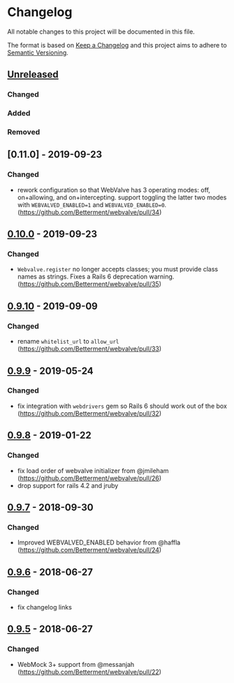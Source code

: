 # Changelog
All notable changes to this project will be documented in this file.

The format is based on [Keep a Changelog](http://keepachangelog.com/en/1.0.0/)
and this project aims to adhere to [Semantic Versioning](http://semver.org/spec/v2.0.0.html).

## [Unreleased]
### Changed
### Added
### Removed

## [0.11.0] - 2019-09-23
### Changed
- rework configuration so that WebValve has 3 operating modes: off,
    on+allowing, and on+intercepting. support toggling the latter two
    modes with `WEBVALVED_ENABLED=1` and `WEBVALVED_ENABLED=0`. (https://github.com/Betterment/webvalve/pull/34)

## [0.10.0] - 2019-09-23
### Changed
- `Webvalve.register` no longer accepts classes; you must provide class names as strings. Fixes a Rails 6 deprecation warning. (https://github.com/Betterment/webvalve/pull/35)

## [0.9.10] - 2019-09-09
### Changed
- rename `whitelist_url` to `allow_url` (https://github.com/Betterment/webvalve/pull/33)

## [0.9.9] - 2019-05-24
### Changed
- fix integration with `webdrivers` gem so Rails 6 should work out of the box (https://github.com/Betterment/webvalve/pull/32)

## [0.9.8] - 2019-01-22
### Changed
- fix load order of webvalve initializer from @jmileham (https://github.com/Betterment/webvalve/pull/26)
- drop support for rails 4.2 and jruby

## [0.9.7] - 2018-09-30
### Changed
- Improved WEBVALVED_ENABLED behavior from @haffla (https://github.com/Betterment/webvalve/pull/24)

## [0.9.6] - 2018-06-27
### Changed
- fix changelog links

## [0.9.5] - 2018-06-27
### Changed
- WebMock 3+ support from @messanjah (https://github.com/Betterment/webvalve/pull/22)

[Unreleased]: https://github.com/Betterment/webvalve/compare/v0.10.0...HEAD
[0.10.0]: https://github.com/Betterment/webvalve/compare/v0.9.10...v0.10.0
[0.9.10]: https://github.com/Betterment/webvalve/compare/v0.9.9...v0.9.10
[0.9.9]: https://github.com/Betterment/webvalve/compare/v0.9.8...v0.9.9
[0.9.8]: https://github.com/Betterment/webvalve/compare/v0.9.7...v0.9.8
[0.9.7]: https://github.com/Betterment/webvalve/compare/v0.9.6...v0.9.7
[0.9.6]: https://github.com/Betterment/webvalve/compare/v0.9.5...v0.9.6
[0.9.5]: https://github.com/Betterment/webvalve/compare/v0.9.4...v0.9.5
